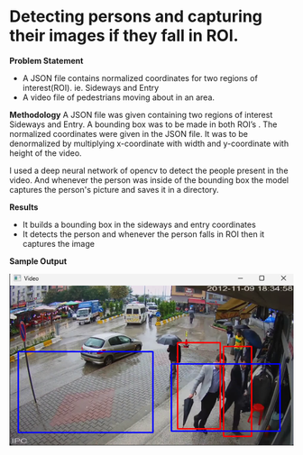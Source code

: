 # Detecting persons and capturing their images if they fall in ROI.

**Problem Statement**
- A JSON file contains normalized coordinates for two regions of interest(ROI). ie. Sideways and Entry
- A video file of pedestrians moving about in an area.

**Methodology**
A JSON file was given containing two regions of interest Sideways and Entry. A bounding box was to be made in both ROI’s . The normalized coordinates were given in the JSON file. It was to be denormalized by multiplying x-coordinate with width and y-coordinate with height of the video.

I used a deep neural network of opencv to detect the people present in the video. And whenever the person was inside of the bounding box the model captures the person's picture and saves it in a directory.


**Results**
- It builds a bounding box in the sideways and entry coordinates
- It detects the person and whenever the person falls in ROI then it captures the image

**Sample Output**

![Screenshot](sample_output.png)